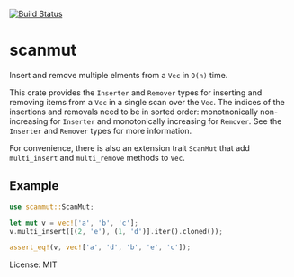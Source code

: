 [![Build Status](https://travis-ci.org/mpdn/disjoint-borrow.svg?branch=master)](https://travis-ci.org/mpdn/disjoint-borrow)

# scanmut

Insert and remove multiple elments from a `Vec` in `O(n)` time.

This crate provides the `Inserter` and `Remover` types for inserting and removing items from a
`Vec` in a single scan over the `Vec`. The indices of the insertions and removals need to be in
sorted order: monotnonically non-increasing for `Inserter` and monotonically increasing for
`Remover`. See the `Inserter` and `Remover` types for more information.

For convenience, there is also an extension trait `ScanMut` that add `multi_insert` and
`multi_remove` methods to `Vec`.

## Example

```rust
use scanmut::ScanMut;

let mut v = vec!['a', 'b', 'c'];
v.multi_insert([(2, 'e'), (1, 'd')].iter().cloned());

assert_eq!(v, vec!['a', 'd', 'b', 'e', 'c']);
```

License: MIT
